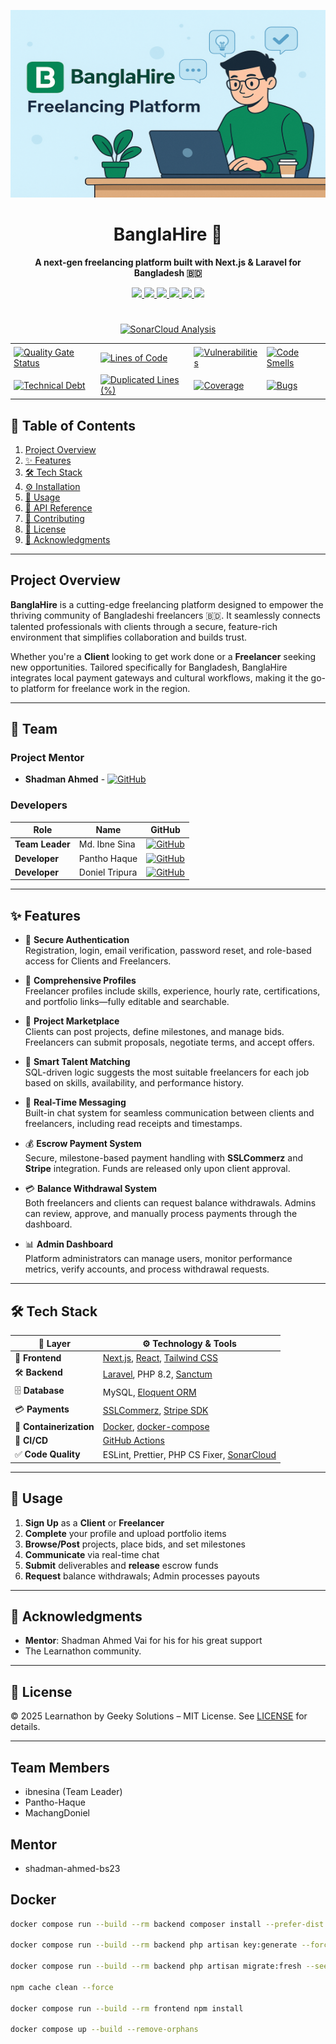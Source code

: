 <div align="center">
  
<p>
  <img src="https://github.com/Learnathon-By-Geeky-Solutions/bladerunners/blob/main/long_banner.png" alt="BanglaHire Logo" width="100%" height="300"/>
</p>

# BanglaHire 🚀

**A next-gen freelancing platform built with Next.js & Laravel for Bangladesh 🇧🇩**

<p align="center">
  <a href="https://nextjs.org">
    <img src="https://img.shields.io/badge/Frontend-Next.js-black?style=for-the-badge&logo=nextdotjs&logoColor=white" />
  </a>
  <a href="https://laravel.com">
    <img src="https://img.shields.io/badge/Backend-Laravel-red?style=for-the-badge&logo=laravel&logoColor=white" />
  </a>
  <a href="https://www.mysql.com">
    <img src="https://img.shields.io/badge/Database-MySQL-blue?style=for-the-badge&logo=mysql&logoColor=white" />
  </a>
  <a href="https://www.sslcommerz.com">
    <img src="https://img.shields.io/badge/Payments-SSLCommerz-orange?style=for-the-badge&logoColor=white" />
  </a>
  <a href="https://stripe.com">
    <img src="https://img.shields.io/badge/Payments-Stripe-008CDD?style=for-the-badge&logo=stripe&logoColor=white" />
  </a>
  <a href="https://www.docker.com/">
    <img src="https://img.shields.io/badge/Containerized-Docker-2496ED?style=for-the-badge&logo=docker&logoColor=white" />
  </a>
</p>


#

<p align="center"> <a href="https://sonarcloud.io/summary/new_code?id=Learnathon-By-Geeky-Solutions_bladerunners"> <img src="https://img.shields.io/badge/SonarCloud-Analysis-4E9BCD?style=for-the-badge&logo=sonarcloud&logoColor=white" alt="SonarCloud Analysis" width="250"> </a> </p>

<table style="border: none; border-collapse: collapse;">
 <tr style="border: none;"> 
 <td style="border: none; padding: 5px;"> <a href="https://sonarcloud.io/summary/new_code?id=Learnathon-By-Geeky-Solutions_bladerunners"> <img src="https://sonarcloud.io/api/project_badges/measure?project=Learnathon-By-Geeky-Solutions_bladerunners&metric=alert_status" alt="Quality Gate Status"> </a> </td> 
 <td style="border: none; padding: 5px;"> <a href="https://sonarcloud.io/summary/new_code?id=Learnathon-By-Geeky-Solutions_bladerunners"> <img src="https://sonarcloud.io/api/project_badges/measure?project=Learnathon-By-Geeky-Solutions_bladerunners&metric=ncloc" alt="Lines of Code"> </a> </td> 
 
 <td style="border: none; padding: 5px;"> <a href="https://sonarcloud.io/summary/new_code?id=Learnathon-By-Geeky-Solutions_bladerunners"> <img src="https://sonarcloud.io/api/project_badges/measure?project=Learnathon-By-Geeky-Solutions_bladerunners&metric=vulnerabilities" alt="Vulnerabilities"> </a> </td>
  <td style="border: none; padding: 5px;"> <a href="https://sonarcloud.io/summary/new_code?id=Learnathon-By-Geeky-Solutions_bladerunners"> <img src="https://sonarcloud.io/api/project_badges/measure?project=Learnathon-By-Geeky-Solutions_bladerunners&metric=code_smells" alt="Code Smells"> </a> </td> 
 
  </tr>

 <tr style="border: none;"> 
 <td style="border: none; padding: 5px;"> <a href="https://sonarcloud.io/summary/new_code?id=Learnathon-By-Geeky-Solutions_bladerunners"> <img src="https://sonarcloud.io/api/project_badges/measure?project=Learnathon-By-Geeky-Solutions_bladerunners&metric=sqale_index" alt="Technical Debt"> </a> </td> 
 <td style="border: none; padding: 5px;"> <a href="https://sonarcloud.io/summary/new_code?id=Learnathon-By-Geeky-Solutions_bladerunners"> <img src="https://sonarcloud.io/api/project_badges/measure?project=Learnathon-By-Geeky-Solutions_bladerunners&metric=duplicated_lines_density" alt="Duplicated Lines (%)"> </a> </td> 
   <td style="border: none; padding: 5px;"> <a href="https://sonarcloud.io/summary/new_code?id=Learnathon-By-Geeky-Solutions_bladerunners"> <img src="https://sonarcloud.io/api/project_badges/measure?project=Learnathon-By-Geeky-Solutions_bladerunners&metric=coverage" alt="Coverage"> </a> </td> 
 <td style="border: none; padding: 5px;"> <a href="https://sonarcloud.io/summary/new_code?id=Learnathon-By-Geeky-Solutions_bladerunners"> <img src="https://sonarcloud.io/api/project_badges/measure?project=Learnathon-By-Geeky-Solutions_bladerunners&metric=bugs" alt="Bugs"> </a> </td> 
 </tr>
</table>
</div>


## 📖 Table of Contents
1. [Project Overview](#project-overview)    
2. [✨ Features](#-features)  
3. [🛠 Tech Stack](#-tech-stack)  
4. [⚙️ Installation](#-installation)  
5. [🚀 Usage](#-usage)  
6. [🔗 API Reference](#-api-reference)  
7. [🤝 Contributing](#-contributing)  
8. [📄 License](#-license)  
9. [👥 Acknowledgments](#-acknowledgments)

---

## Project Overview

**BanglaHire** is a cutting-edge freelancing platform designed to empower the thriving community of Bangladeshi freelancers 🇧🇩. It seamlessly connects talented professionals with clients through a secure, feature-rich environment that simplifies collaboration and builds trust.

Whether you're a **Client** looking to get work done or a **Freelancer** seeking new opportunities. Tailored specifically for Bangladesh, BanglaHire integrates local payment gateways and cultural workflows, making it the go-to platform for freelance work in the region.

---

## 👥 Team

### Project Mentor
- **Shadman Ahmed** - [![GitHub](https://img.shields.io/badge/GitHub-100000?style=flat&logo=github&logoColor=white)](https://github.com/shadman-ahmed-bs23)

### Developers
| Role | Name | GitHub |
|------|------|--------|
| **Team Leader** | Md. Ibne Sina | [![GitHub](https://img.shields.io/badge/GitHub-100000?style=flat&logo=github&logoColor=white)](https://github.com/ibnesina) |
| **Developer** | Pantho Haque | [![GitHub](https://img.shields.io/badge/GitHub-100000?style=flat&logo=github&logoColor=white)](https://github.com/Pantho-Haque) |
| **Developer** | Doniel Tripura | [![GitHub](https://img.shields.io/badge/GitHub-100000?style=flat&logo=github&logoColor=white)](https://github.com/MachangDoniel) |


---

## ✨ Features
- 🔐 **Secure Authentication**  
  Registration, login, email verification, password reset, and role-based access for Clients and Freelancers.

- 👤 **Comprehensive Profiles**  
  Freelancer profiles include skills, experience, hourly rate, certifications, and portfolio links—fully editable and searchable.

- 💼 **Project Marketplace**  
  Clients can post projects, define milestones, and manage bids. Freelancers can submit proposals, negotiate terms, and accept offers.

- 🤖 **Smart Talent Matching**  
  SQL-driven logic suggests the most suitable freelancers for each job based on skills, availability, and performance history.

- 💬 **Real-Time Messaging**  
  Built-in chat system for seamless communication between clients and freelancers, including read receipts and timestamps.

- 💰 **Escrow Payment System**  
  Secure, milestone-based payment handling with **SSLCommerz** and **Stripe** integration. Funds are released only upon client approval.

- 💳 **Balance Withdrawal System**  
  Both freelancers and clients can request balance withdrawals. Admins can review, approve, and manually process payments through the dashboard.

- 📊 **Admin Dashboard**  
  Platform administrators can manage users, monitor performance metrics, verify accounts, and process withdrawal requests.


---


## 🛠 Tech Stack

<div align="center">

| 🧩 **Layer**         | ⚙️ **Technology & Tools**                                                       |
|---------------------|----------------------------------------------------------------------------------|
| 🎨 **Frontend**      | [Next.js](https://nextjs.org), [React](https://reactjs.org), [Tailwind CSS](https://tailwindcss.com) |
| 🛠 **Backend**       | [Laravel](https://laravel.com), PHP 8.2, [Sanctum](https://laravel.com/docs/sanctum)  |
| 🗄️ **Database**      | MySQL, [Eloquent ORM](https://laravel.com/docs/eloquent)                         |
| 💳 **Payments**      | [SSLCommerz](https://www.sslcommerz.com), [Stripe SDK](https://stripe.com/docs/sdk) |
| 🐳 **Containerization** | [Docker](https://www.docker.com), [docker-compose](https://docs.docker.com/compose/) |
| 🔁 **CI/CD**         | [GitHub Actions](https://github.com/features/actions)                            |
| ✅ **Code Quality**  | ESLint, Prettier, PHP CS Fixer, [SonarCloud](https://sonarcloud.io)               |

</div>

---

## 🚀 Usage
1. **Sign Up** as a **Client** or **Freelancer**  
2. **Complete** your profile and upload portfolio items  
3. **Browse/Post** projects, place bids, and set milestones  
4. **Communicate** via real-time chat  
5. **Submit** deliverables and **release** escrow funds  
6. **Request** balance withdrawals; Admin processes payouts  

---


## 👥 Acknowledgments
- **Mentor**: Shadman Ahmed Vai for his for his great support
- The Learnathon community.

---

## 📄 License
© 2025 Learnathon by Geeky Solutions – MIT License. See [LICENSE](LICENSE) for details.

---



## Team Members

- ibnesina (Team Leader)
- Pantho-Haque
- MachangDoniel

## Mentor

- shadman-ahmed-bs23


## Docker
```bash
docker compose run --build --rm backend composer install --prefer-dist --no-scripts --no-dev --no-interaction

docker compose run --build --rm backend php artisan key:generate --force

docker compose run --build --rm backend php artisan migrate:fresh --seed

npm cache clean --force

docker compose run --build --rm frontend npm install

docker compose up --build --remove-orphans 

```
<div align="center">
